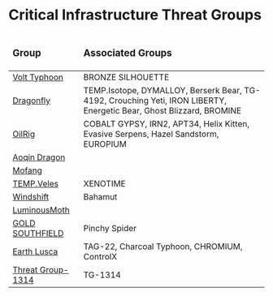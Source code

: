 <h1>Critical Infrastructure Threat Groups</h1>
<table>
  <thead>
    <tr>
      <td>
        <h3>Group</h3>
      </td>
      <td>
        <h3>Associated Groups</h3>
      </td>
    </tr>
  </thead>
  <tbody>
  <tr>
    <td>
      <a href="https://github.com/PudgyDragon/IOCs/tree/main/All/Volt%20Typhoon">Volt Typhoon</a>
    </td>
    <td>BRONZE SILHOUETTE</td>
  </tr>
  <tr>
    <td>
      <a href="https://github.com/PudgyDragon/IOCs/tree/main/All/Dragonfly">Dragonfly</a>
    </td>
    <td>TEMP.Isotope, DYMALLOY, Berserk Bear, TG-4192, Crouching Yeti, IRON LIBERTY, Energetic Bear, Ghost Blizzard, BROMINE</td>
  </tr>
  <tr>
    <td>
      <a href="https://github.com/PudgyDragon/IOCs/tree/main/All/OilRig">OilRig</a>
    </td>
    <td>COBALT GYPSY, IRN2, APT34, Helix Kitten, Evasive Serpens, Hazel Sandstorm, EUROPIUM</td>
  </tr>
  <tr>
    <td>
      <a href="https://github.com/PudgyDragon/IOCs/tree/main/All/Aoqin%20Dragon">Aoqin Dragon</a>
    </td>
    <td></td>
  </tr>
  <tr>
    <td>
      <a href="https://github.com/PudgyDragon/IOCs/tree/main/All/Mofang">Mofang</a>
    </td>
    <td></td>
  </tr>
  <tr>
    <td>
      <a href="https://github.com/PudgyDragon/IOCs/tree/main/All/TEMP.Veles">TEMP.Veles</a>
    </td>
    <td>XENOTIME</td>
  </tr>
  <tr>
    <td>
      <a href="https://github.com/PudgyDragon/IOCs/tree/main/All/Windshift">Windshift</a>
    </td>
    <td>Bahamut</td>
  </tr>
  <tr>
    <td>
      <a href="#">LuminousMoth</a>
    </td>
    <td></td>
  </tr>
  <tr>
    <td>
      <a href="#">GOLD SOUTHFIELD</a>
    </td>
    <td>Pinchy Spider</td>
  </tr>
  <tr>
    <td>
      <a href="https://github.com/PudgyDragon/IOCs/tree/main/All/Earth%20Lusca">Earth Lusca</a>
    </td>
    <td>TAG-22, Charcoal Typhoon, CHROMIUM, ControlX</td>
  </tr>
  <tr>
    <td>
      <a href="#">Threat Group-1314</a>
    </td>
    <td>TG-1314</td>
  </tr>
  </tbody>
</table>
